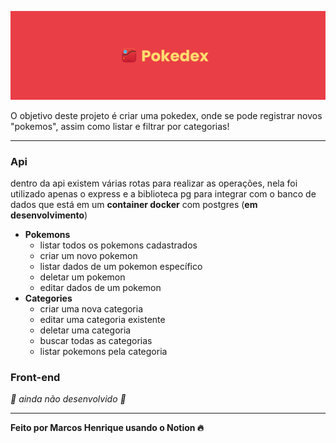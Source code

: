 ![pokedex.png](assets/pokedex.png)

O objetivo deste projeto é criar uma pokedex, onde se pode registrar novos "pokemos", assim como listar e filtrar por categorias!

---

### Api

dentro da api existem várias rotas para realizar as operações, nela foi utilizado apenas o express e a biblioteca pg para integrar com o banco de dados que está em um **container docker** com postgres (**em desenvolvimento**)

- **Pokemons**
    - listar todos os pokemons cadastrados
    - criar um novo pokemon
    - listar dados de um pokemon específico
    - deletar um pokemon
    - editar dados de um pokemon
- **Categories**
    - criar uma nova categoria
    - editar uma categoria existente
    - deletar uma categoria
    - buscar todas as categorias
    - listar pokemons pela categoria

### Front-end

*🚧 ainda não desenvolvido 🚧*

---

**Feito por Marcos Henrique usando o Notion 🔥**